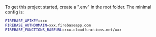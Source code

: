 To get this project started, create a ".env" in the root folder. The minimal config is:
```bash
FIREBASE_APIKEY=xxx
FIREBASE_AUTHDOMAIN=xxx.firebaseapp.com
FIREBASE_FUNCTIONS_BASEURL=xxx.cloudfunctions.net/xxx
```